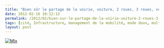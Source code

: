 ```yaml
---
title: "Bien sûr le partage de la voirie, voiture, 2 roues, 3 roues, vélos, piétons... est un problème récent"
date: 2012-02-16 10:12:13
permalink: /2012/02/bien-sur-le-partage-de-la-voirie-voiture-2-roues-3-roues-velos-pietons-est-un-probleme-recent.html
tags: [cité, Infrastructure, management de la mobilité, mode doux, multimodes, partage de la voirie, véhicule mono-usage, vélo]
layout: post
---
```


<p><a href="https://gabrielplassat.github.io/transportsdufutur/wp-content/uploads/sites/6/old/6a0120a66d2ad4970b0163017a034d970d-pi.jpg"><img alt="Mix" border="0" class="asset  asset-image at-xid-6a0120a66d2ad4970b0163017a034d970d image-full" src="/wp-content/uploads/sites/6/old/6a0120a66d2ad4970b0163017a034d970d-800wi.jpg" title="Mix" /></a></p>
